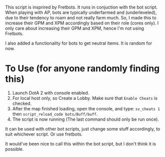 This script is insprired by Fretbots. It runs in conjuction with the bot script. When playing with AP, bots are typically underfarmed and (underleveled), due to their tendency to roam and not really farm much.
So, I made this to increase their GPM and XPM accordingly based on their role (cores only). I only care about increasing their GPM and XPM, hence I'm not using Fretbots.

I also added a functionality for bots to get neutral items. It is random for now.

# To Use (for anyone randomly finding this)

1. Launch DotA 2 with console enabled.
2. For local host only, so Create a Lobby. Make sure that `Enable Cheats` is checked.
3. After the map finished loading, open the console, and type: `sv_cheats 1` then `script_reload_code bots/Buff/buff`.
4. The script is now running (The last command should only be run once).

It can be used with other bot scripts, just change some stuff accordingly, to suit whichever script. Or use fretbots.

It would've been nice to call this within the bot script, but I don't think it is possible.

